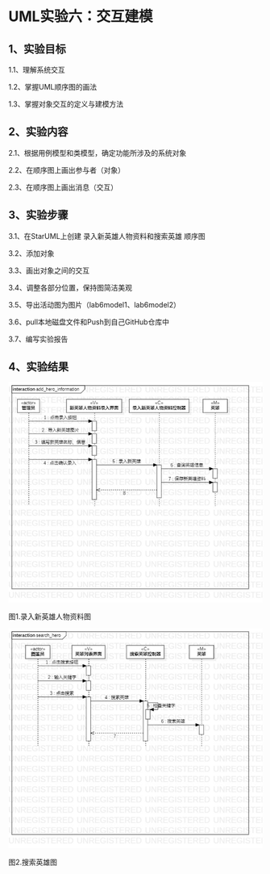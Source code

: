 # UML实验六：交互建模

## 1、实验目标
1.1、理解系统交互

1.2、掌握UML顺序图的画法

1.3、掌握对象交互的定义与建模方法
## 2、实验内容
2.1、根据用例模型和类模型，确定功能所涉及的系统对象

2.2、在顺序图上画出参与者（对象）

2.3、在顺序图上画出消息（交互）
## 3、实验步骤
3.1、在StarUML上创建 录入新英雄人物资料和搜索英雄 顺序图

3.2、添加对象

3.3、画出对象之间的交互

3.4、调整各部分位置，保持图简洁美观

3.5、导出活动图为图片（lab6model1、lab6model2）

3.6、pull本地磁盘文件和Push到自己GitHub仓库中

3.7、编写实验报告
## 4、实验结果

![录入新英雄人物资料的交互图](./lab6model1.jpg)

图1.录入新英雄人物资料图

![搜索英雄的交互图](./lab6model2.jpg)

图2.搜索英雄图
